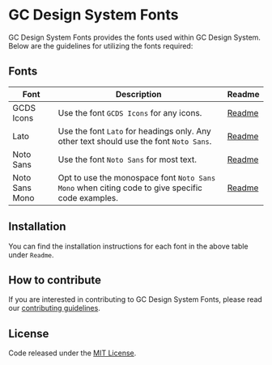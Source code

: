 # GC Design System Fonts

GC Design System Fonts provides the fonts used within GC Design System. Below are the guidelines for utilizing the fonts required:

## Fonts

| Font           | Description                                                                                     | Readme                                    |
| -------------- | ----------------------------------------------------------------------------------------------- | ----------------------------------------- |
| GCDS Icons     | Use the font `GCDS Icons` for any icons.                                                        | [Readme](/fonts/icons/README.md)          |
| Lato           | Use the font `Lato` for headings only. Any other text should use the font `Noto Sans`.          | [Readme](/fonts/lato/README.md)           |
| Noto Sans      | Use the font `Noto Sans` for most text.                                                         | [Readme](/fonts/noto-sans/README.md)      |
| Noto Sans Mono | Opt to use the monospace font `Noto Sans Mono` when citing code to give specific code examples. | [Readme](/fonts/noto-sans-mono/README.md) |

## Installation

You can find the installation instructions for each font in the above table under `Readme`.

## How to contribute

If you are interested in contributing to GC Design System Fonts, please read our [contributing guidelines](https://github.com/cds-snc/gcds-fonts/blob/main/CONTRIBUTING.md).

## License

Code released under the [MIT License](https://github.com/cds-snc/gcds-fonts/blob/main/LICENSE.md).
